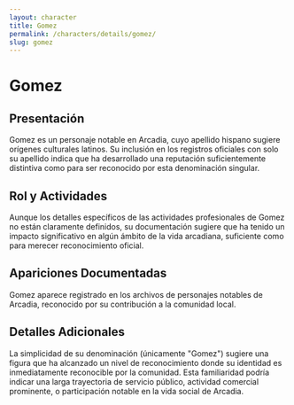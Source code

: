 ```yaml
---
layout: character
title: Gomez
permalink: /characters/details/gomez/
slug: gomez
---
```


# Gomez

## Presentación
Gomez es un personaje notable en Arcadia, cuyo apellido hispano sugiere orígenes culturales latinos. Su inclusión en los registros oficiales con solo su apellido indica que ha desarrollado una reputación suficientemente distintiva como para ser reconocido por esta denominación singular.

## Rol y Actividades
Aunque los detalles específicos de las actividades profesionales de Gomez no están claramente definidos, su documentación sugiere que ha tenido un impacto significativo en algún ámbito de la vida arcadiana, suficiente como para merecer reconocimiento oficial.

## Apariciones Documentadas
Gomez aparece registrado en los archivos de personajes notables de Arcadia, reconocido por su contribución a la comunidad local.

## Detalles Adicionales
La simplicidad de su denominación (únicamente "Gomez") sugiere una figura que ha alcanzado un nivel de reconocimiento donde su identidad es inmediatamente reconocible por la comunidad. Esta familiaridad podría indicar una larga trayectoria de servicio público, actividad comercial prominente, o participación notable en la vida social de Arcadia.